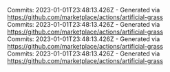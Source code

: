 Commits: 2023-01-01T23:48:13.426Z - Generated via https://github.com/marketplace/actions/artificial-grass
<br>
Commits: 2023-01-01T23:48:13.426Z - Generated via https://github.com/marketplace/actions/artificial-grass
<br>
Commits: 2023-01-01T23:48:13.426Z - Generated via https://github.com/marketplace/actions/artificial-grass
<br>
Commits: 2023-01-01T23:48:13.426Z - Generated via https://github.com/marketplace/actions/artificial-grass
<br>
